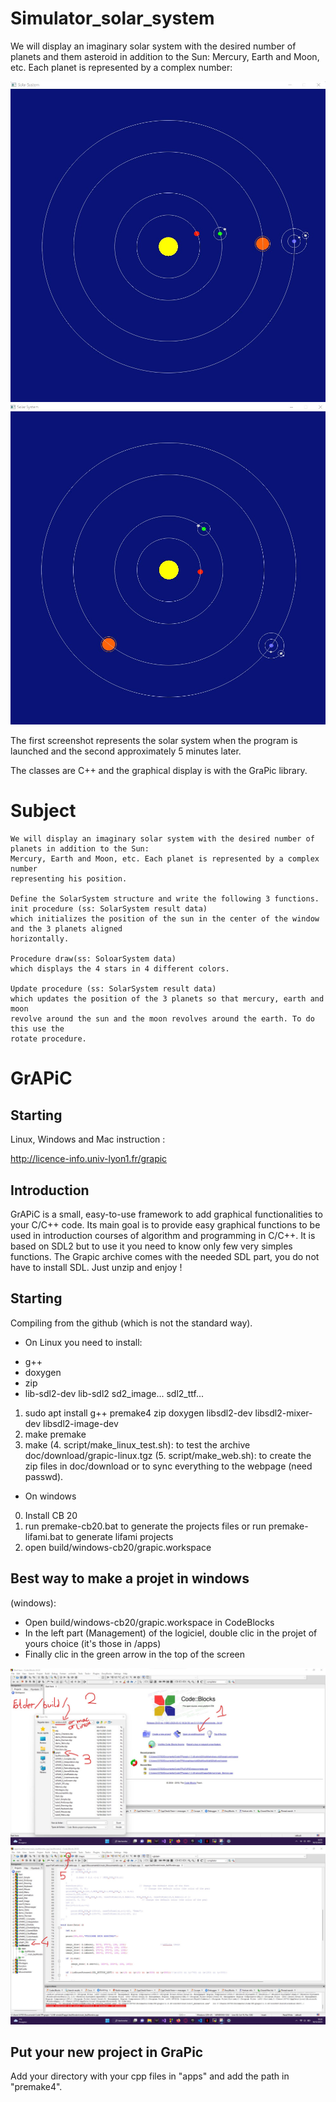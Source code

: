 # Simulator_solar_system

We will display an imaginary solar system with the desired number of planets and them asteroid in addition to the Sun:
Mercury, Earth and Moon, etc. Each planet is represented by a complex number:

![image](image/Complex1.jpg)
![image](image/Complex2.jpg)

The first screenshot represents the solar system when the program is launched and the second approximately 5 minutes later.

The classes are C++ and the graphical display is with the GraPic library.

# Subject

```
We will display an imaginary solar system with the desired number of planets in addition to the Sun:
Mercury, Earth and Moon, etc. Each planet is represented by a complex number
representing his position.

Define the SolarSystem structure and write the following 3 functions.
init procedure (ss: SolarSystem result data)
which initializes the position of the sun in the center of the window and the 3 planets aligned
horizontally.

Procedure draw(ss: SoloarSystem data)
which displays the 4 stars in 4 different colors.

Update procedure (ss: SolarSystem result data)
which updates the position of the 3 planets so that mercury, earth and moon
revolve around the sun and the moon revolves around the earth. To do this use the
rotate procedure.
```

# GrAPiC 

## Starting

Linux, Windows and Mac instruction :

http://licence-info.univ-lyon1.fr/grapic

## Introduction

GrAPiC is a small, easy-to-use framework to add graphical functionalities to your C/C++ code. 
Its main goal is to provide easy graphical functions to be used in introduction courses of algorithm and programming in C/C++. 
It is based on SDL2 but to use it you need to know only few very simples functions. 
The Grapic archive comes with the needed SDL part, you do not have to install SDL. Just unzip and enjoy ! 

## Starting

Compiling from the github (which is not the standard way).

* On Linux you need to install:
- g++
- doxygen
- zip
- lib-sdl2-dev lib-sdl2 sd2_image... sdl2_ttf...

1. sudo apt install g++ premake4 zip doxygen libsdl2-dev libsdl2-mixer-dev libsdl2-image-dev
2. make premake
3. make
(4. script/make_linux_test.sh): to test the archive doc/download/grapic-linux.tgz
(5. script/make_web.sh): to create the zip files in doc/download or to sync everything to the webpage (need passwd).


* On windows
0. Install CB 20
1. run premake-cb20.bat to generate the projects files    or     run premake-lifami.bat to generate lifami projects 
2. open build/windows-cb20/grapic.workspace

## Best way to make a projet in windows

(windows): 
 - Open build/windows-cb20/grapic.workspace in CodeBlocks
 - In the left part (Management) of the logiciel, double clic in the projet of yours choice (it's those in /apps)
 - Finally clic in the green arrow in the top of the screen

![OpenFolder](image/OpenFolder.jpg)
![OpenFile](image/OpenFile.jpg)

## Put your new project in GraPic

Add your directory with your cpp files in "apps" and add the path in "premake4".

